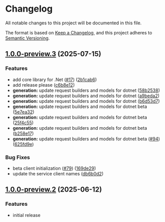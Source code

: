 # Changelog

All notable changes to this project will be documented in this file.

The format is based on [Keep a Changelog](https://keepachangelog.com/en/1.0.0/), and this project adheres to [Semantic Versioning](https://semver.org/spec/v2.0.0.html).

## [1.0.0-preview.3](https://github.com/microsoft/Agents-M365Copilot/compare/Microsoft.Agents.M365Copilot.Beta-v1.0.0-preview.2...Microsoft.Agents.M365Copilot.Beta-v1.0.0-preview.3) (2025-07-15)


### Features

* add core library for .Net ([#17](https://github.com/microsoft/Agents-M365Copilot/issues/17)) ([2b1cab6](https://github.com/microsoft/Agents-M365Copilot/commit/2b1cab6c94b67f9143682157ad2082dad65dfd24))
* add release please ([c6b8e12](https://github.com/microsoft/Agents-M365Copilot/commit/c6b8e123f140cbe233f9e0ec898ec7da2d2d8cd0))
* **generation:** update request builders and models for dotnet ([58b2538](https://github.com/microsoft/Agents-M365Copilot/commit/58b253807aa43cdf004f8acda662e0a074d2d7bc))
* **generation:** update request builders and models for dotnet ([a9beda2](https://github.com/microsoft/Agents-M365Copilot/commit/a9beda2b7769dd6e20831bbbc39b3a8a2c1d6bae))
* **generation:** update request builders and models for dotnet ([b6d53d7](https://github.com/microsoft/Agents-M365Copilot/commit/b6d53d7756fb4fa57f9f25e975885e88de4559f2))
* **generation:** update request builders and models for dotnet beta ([5e7ea32](https://github.com/microsoft/Agents-M365Copilot/commit/5e7ea32dda1ff9987a6f710f5c64cf07479b13e8))
* **generation:** update request builders and models for dotnet beta ([25f4c55](https://github.com/microsoft/Agents-M365Copilot/commit/25f4c553601ac3f0600d9f8031240180ad482572))
* **generation:** update request builders and models for dotnet beta ([b258e17](https://github.com/microsoft/Agents-M365Copilot/commit/b258e1724f0c7cf8f16b6a5946cf8626589e97a4))
* **generation:** update request builders and models for dotnet beta ([#94](https://github.com/microsoft/Agents-M365Copilot/issues/94)) ([625fd9e](https://github.com/microsoft/Agents-M365Copilot/commit/625fd9ebedafda60c4f8491bd36d324181a7faee))


### Bug Fixes

* beta client initialization ([#79](https://github.com/microsoft/Agents-M365Copilot/issues/79)) ([169de29](https://github.com/microsoft/Agents-M365Copilot/commit/169de2916ea23c8ccf565a3a319115665604bd1d))
* update the service client names ([db6b0d2](https://github.com/microsoft/Agents-M365Copilot/commit/db6b0d29229097125f12ed4804696afd2bc95c89))

## [1.0.0-preview.2](https://github.com/microsoft/Agents-M365Copilot/commit/e8f346677d7c1989a321a821461a693cbf8151e4) (2025-06-12)

### Features

* initial release
